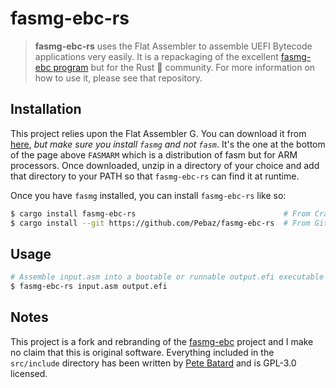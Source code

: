 # fasmg-ebc-rs

> **fasmg-ebc-rs** uses the Flat Assembler to assemble UEFI Bytecode
applications very easily. It is a repackaging of the excellent
[fasmg-ebc program](https://github.com/pbatard/fasmg-ebc) but for the Rust 🦀
community. For more information on how to use it, please see that repository.

## Installation

This project relies upon the Flat Assembler G. You can download it from
[here](https://flatassembler.net/download.php), *but make sure you install
`fasmg` and not `fasm`*. It's the one at the bottom of the page above `FASMARM`
which is a distribution of fasm but for ARM processors. Once downloaded, unzip
in a directory of your choice and add that directory to your PATH so that
`fasmg-ebc-rs` can find it at runtime.

Once you have `fasmg` installed, you can install `fasmg-ebc-rs` like so:

```bash
$ cargo install fasmg-ebc-rs                                 # From Crates.io
$ cargo install --git https://github.com/Pebaz/fasmg-ebc-rs  # From GitHub
```

## Usage

```bash
# Assemble input.asm into a bootable or runnable output.efi executable
$ fasmg-ebc-rs input.asm output.efi
```

## Notes

This project is a fork and rebranding of the
[fasmg-ebc](https://github.com/pbatard/fasmg-ebc) project and I make no claim
that this is original software. Everything included in the `src/include`
directory has been written by [Pete Batard](https://github.com/pbatard) and is
GPL-3.0 licensed.
